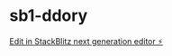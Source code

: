 # sb1-ddory

[Edit in StackBlitz next generation editor ⚡️](https://stackblitz.com/~/github.com/HDRJ-One/sb1-ddory)